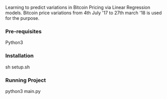 Learning to predict variations in Bitcoin Pricing via Linear Regression models. Bitcoin price variations from 4th July '17 to 27th march '18 is used for the purpose.

### Pre-requisites
Python3

### Installation
sh setup.sh

### Running Project
python3 main.py

